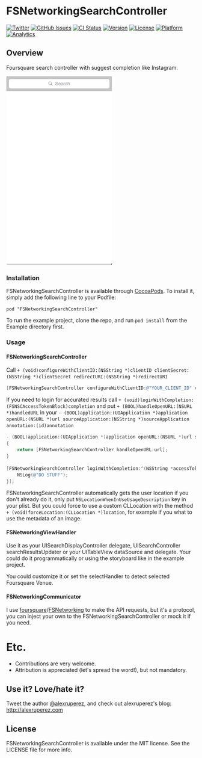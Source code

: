 # FSNetworkingSearchController

[![Twitter](http://img.shields.io/badge/contact-@alexruperez-blue.svg?style=flat)](http://twitter.com/alexruperez)
[![GitHub Issues](http://img.shields.io/github/issues/alexruperez/FSNetworkingSearchController.svg?style=flat)](http://github.com/alexruperez/FSNetworkingSearchController/issues)
[![CI Status](http://img.shields.io/travis/alexruperez/FSNetworkingSearchController.svg?style=flat)](https://travis-ci.org/alexruperez/FSNetworkingSearchController)
[![Version](https://img.shields.io/cocoapods/v/FSNetworkingSearchController.svg?style=flat)](http://cocoapods.org/pods/FSNetworkingSearchController)
[![License](https://img.shields.io/cocoapods/l/FSNetworkingSearchController.svg?style=flat)](http://cocoapods.org/pods/FSNetworkingSearchController)
[![Platform](https://img.shields.io/cocoapods/p/FSNetworkingSearchController.svg?style=flat)](http://cocoapods.org/pods/FSNetworkingSearchController)
[![Analytics](https://ga-beacon.appspot.com/UA-55329295-1/FSNetworkingSearchController/readme?pixel)](https://github.com/igrigorik/ga-beacon)


## Overview

Foursquare search controller with suggest completion like Instagram.

![FSNetworkingSearchController Screenshot](https://raw.githubusercontent.com/alexruperez/FSNetworkingSearchController/master/screenshot.gif)

### Installation

FSNetworkingSearchController is available through [CocoaPods](http://cocoapods.org). To install
it, simply add the following line to your Podfile:

    pod "FSNetworkingSearchController"

To run the example project, clone the repo, and run `pod install` from the Example directory first.

### Usage

#### FSNetworkingSearchController

Call `+ (void)configureWithClientID:(NSString *)clientID clientSecret:(NSString *)clientSecret redirectURI:(NSString *)redirectURI`

```objectivec
[FSNetworkingSearchController configureWithClientID:@"YOUR_CLIENT_ID" clientSecret:@"YOUR_CLIENT_SECRET" redirectURI:@"YOUR_REDIRECT_URI"];
```

If you need to login for accurated results call `+ (void)loginWithCompletion:(FSNSCAccessTokenBlock)completion` and put `+ (BOOL)handleOpenURL:(NSURL *)handledURL` in your `- (BOOL)application:(UIApplication *)application openURL:(NSURL *)url sourceApplication:(NSString *)sourceApplication annotation:(id)annotation`

```objectivec
- (BOOL)application:(UIApplication *)application openURL:(NSURL *)url sourceApplication:(NSString *)sourceApplication annotation:(id)annotation
{
    return [FSNetworkingSearchController handleOpenURL:url];
}

[FSNetworkingSearchController loginWithCompletion:^(NSString *accessToken, NSError *error) {
    NSLog(@"DO STUFF");
}];
```

FSNetworkingSearchController automatically gets the user location if you don't already do it, only put `NSLocationWhenInUseUsageDescription` key in your plist. But you could force to use a custom CLLocation with the method `+ (void)forceLocation:(CLLocation *)location`, for example if you what to use the metadata of an image.

#### FSNetworkingViewHandler

Use it as your UISearchDisplayController delegate, UISearchController searchResultsUpdater or your UITableView dataSource and delegate. Your could do it programmatically or using the storyboard like in the example project.

You could customize it or set the selectHandler to detect selected Foursquare Venue.

#### FSNetworkingCommunicator

I use [foursquare](https://github.com/foursquare)/[FSNetworking](https://github.com/foursquare/FSNetworking) to make the API requests, but it's a protocol, you can inject your own to the FSNetworkingSearchController or mock it if you need.

# Etc.

* Contributions are very welcome.
* Attribution is appreciated (let's spread the word!), but not mandatory.

## Use it? Love/hate it?

Tweet the author [@alexruperez](http://twitter.com/alexruperez), and check out alexruperez's blog: http://alexruperez.com

## License

FSNetworkingSearchController is available under the MIT license. See the LICENSE file for more info.
